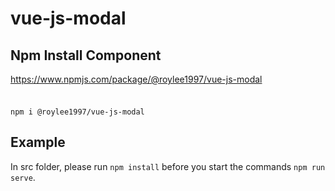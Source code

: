 # vue-js-modal

## Npm Install Component
https://www.npmjs.com/package/@roylee1997/vue-js-modal

###
<code>
npm i @roylee1997/vue-js-modal
</code>

## Example
In src folder, please run <code>npm install</code> before you start the commands <code>npm run serve</code>.

